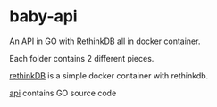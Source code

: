 baby-api
========

An API in GO with RethinkDB all in docker container.


Each folder contains 2 different pieces.

[rethinkDB](rethinkdb) is a simple docker container with rethinkdb. 

[api](api) contains GO source code 

